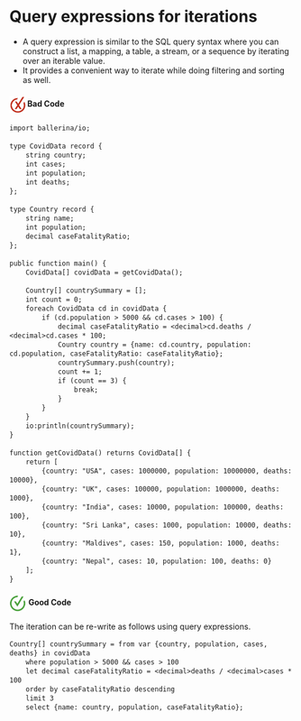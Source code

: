 # Query expressions for iterations

- A query expression is similar to the SQL query syntax where you can construct a list, a mapping, a table, a stream, or a sequence by iterating over an iterable value.
- It provides a convenient way to iterate while doing filtering and sorting as well.

<h4><img align="center" height="30" src="../img/BadCode.png"> Bad Code</h4>

```bal
import ballerina/io;

type CovidData record {
    string country;
    int cases;
    int population;
    int deaths;
};

type Country record {
    string name;
    int population;
    decimal caseFatalityRatio;
};

public function main() {
    CovidData[] covidData = getCovidData();

    Country[] countrySummary = [];
    int count = 0;
    foreach CovidData cd in covidData {
        if (cd.population > 5000 && cd.cases > 100) {
            decimal caseFatalityRatio = <decimal>cd.deaths / <decimal>cd.cases * 100;
            Country country = {name: cd.country, population: cd.population, caseFatalityRatio: caseFatalityRatio};
            countrySummary.push(country);
            count += 1;
            if (count == 3) {
                break;
            }
        }
    }
    io:println(countrySummary);
}

function getCovidData() returns CovidData[] {
    return [
        {country: "USA", cases: 1000000, population: 10000000, deaths: 10000},
        {country: "UK", cases: 100000, population: 1000000, deaths: 1000},
        {country: "India", cases: 10000, population: 100000, deaths: 100},
        {country: "Sri Lanka", cases: 1000, population: 10000, deaths: 10},
        {country: "Maldives", cases: 150, population: 1000, deaths: 1},
        {country: "Nepal", cases: 10, population: 100, deaths: 0}
    ];
}
```

<h4><img align="center" height="30" src="../img/GoodCode.png"> Good Code</h4>

The iteration can be re-write as follows using query expressions. 

```bal
Country[] countrySummary = from var {country, population, cases, deaths} in covidData
    where population > 5000 && cases > 100
    let decimal caseFatalityRatio = <decimal>deaths / <decimal>cases * 100
    order by caseFatalityRatio descending
    limit 3
    select {name: country, population, caseFatalityRatio};
```